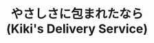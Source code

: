 ---
title: やさしさに包まれたなら <br> (Kiki's Delivery Service)
artist: Yumi Arai
site: Youtube
source-url: https://www.youtube.com/watch?v=2iVQmdWBbwo
source: 2iVQmdWBbwo
---